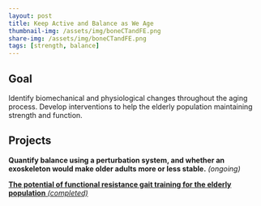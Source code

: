 ```yaml
---
layout: post
title: Keep Active and Balance as We Age
thumbnail-img: /assets/img/boneCTandFE.png
share-img: /assets/img/boneCTandFE.png
tags: [strength, balance]
---
```


## Goal

Identify biomechanical and physiological changes throughout the aging process. Develop interventions to help the elderly population maintaining strength and function.


## Projects

**Quantify balance using a perturbation system, and whether an exoskeleton would make older adults more or less stable.** *(ongoing)*

[**The potential of functional resistance gait training for the elderly population** *(completed)*]()




